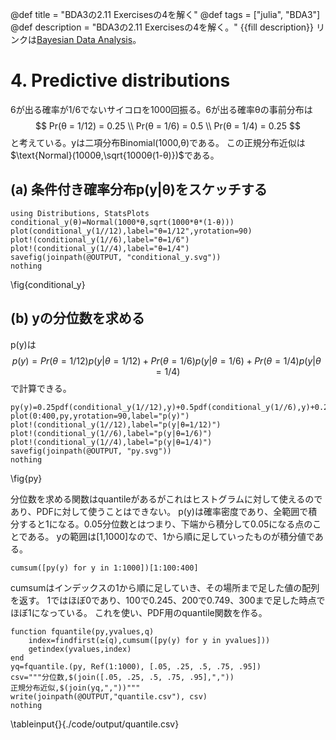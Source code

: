 @def title = "BDA3の2.11 Exercisesの4を解く"
@def tags = ["julia", "BDA3"]
@def description = "BDA3の2.11 Exercisesの4を解く。"
{{fill description}}
リンクは[Bayesian Data Analysis](http://www.stat.columbia.edu/~gelman/book/)。

# 4. Predictive distributions
6が出る確率が1/6でないサイコロを1000回振る。6が出る確率θの事前分布は
$$
Pr(θ = 1/12) = 0.25 \\
Pr(θ = 1/6) = 0.5 \\
Pr(θ = 1/4) = 0.25
$$
と考えている。yは二項分布Binomial(1000,θ)である。
この正規分布近似は$\text{Normal}(1000θ,\sqrt{1000θ(1-θ)})$である。

## (a) 条件付き確率分布p(y|θ)をスケッチする
```!
using Distributions, StatsPlots
conditional_y(θ)=Normal(1000*θ,sqrt(1000*θ*(1-θ)))
plot(conditional_y(1//12),label="θ=1/12",yrotation=90)
plot!(conditional_y(1//6),label="θ=1/6")
plot!(conditional_y(1//4),label="θ=1/4")
savefig(joinpath(@OUTPUT, "conditional_y.svg"))
nothing
```
\fig{conditional_y}

## (b) yの分位数を求める
p(y)は
$$
p(y)=Pr(θ = 1/12)p(y|θ=1/12)+Pr(θ = 1/6)p(y|θ=1/6)+Pr(θ = 1/4)p(y|θ=1/4)
$$
で計算できる。
```!
py(y)=0.25pdf(conditional_y(1//12),y)+0.5pdf(conditional_y(1//6),y)+0.25pdf(conditional_y(1//4),y)
plot(0:400,py,yrotation=90,label="p(y)")
plot!(conditional_y(1//12),label="p(y|θ=1/12)")
plot!(conditional_y(1//6),label="p(y|θ=1/6)")
plot!(conditional_y(1//4),label="p(y|θ=1/4)")
savefig(joinpath(@OUTPUT, "py.svg"))
nothing
```
\fig{py}

分位数を求める関数はquantileがあるがこれはヒストグラムに対して使えるのであり、PDFに対して使うことはできない。
p(y)は確率密度であり、全範囲で積分すると1になる。0.05分位数とはつまり、下端から積分して0.05になる点のことである。
yの範囲は[1,1000]なので、1から順に足していったものが積分値である。
```!
cumsum([py(y) for y in 1:1000])[1:100:400]
```
cumsumはインデックスの1から順に足していき、その場所まで足した値の配列を返す。
1ではほぼ0であり、100で0.245、200で0.749、300まで足した時点でほぼ1になっている。
これを使い、PDF用のquantile関数を作る。
```!
function fquantile(py,yvalues,q)
    index=findfirst(≥(q),cumsum([py(y) for y in yvalues]))
    getindex(yvalues,index)
end
yq=fquantile.(py, Ref(1:1000), [.05, .25, .5, .75, .95])
csv="""分位数,$(join([.05, .25, .5, .75, .95],","))
正規分布近似,$(join(yq,","))"""
write(joinpath(@OUTPUT,"quantile.csv"), csv)
nothing
```
\tableinput{}{./code/output/quantile.csv}